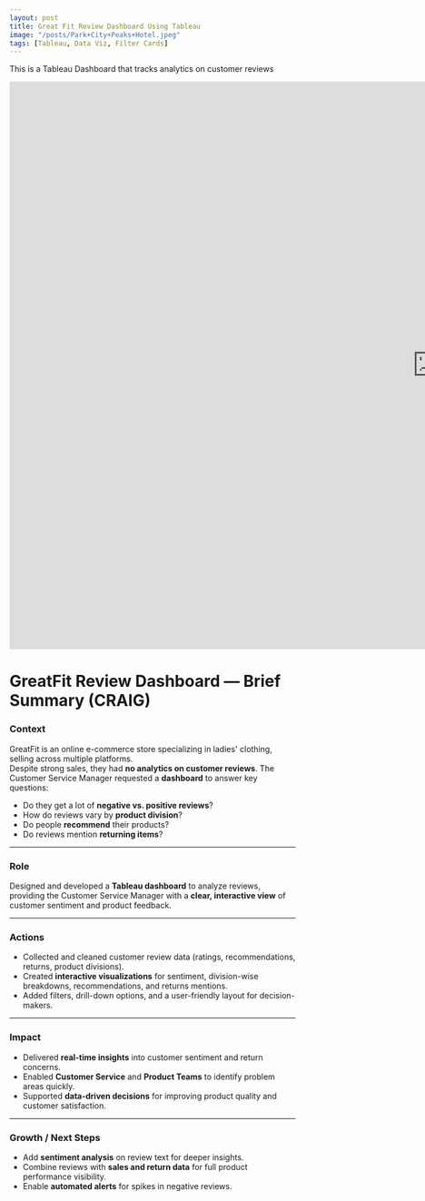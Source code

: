 ```yaml
---
layout: post
title: Great Fit Review Dashboard Using Tableau
image: "/posts/Park+City+Peaks+Hotel.jpeg"
tags: [Tableau, Data Viz, Filter Cards]
---
```

This is a Tableau Dashboard that tracks analytics on customer reviews
<iframe seamless frameborder="0" src="https://public.tableau.com/views/GreatfitReviewDashboard_17240234772370/GreatFitReviewDashboard?:embed=yes&:display_count=yes&:showVizHome=no" width = '1500' height = '1000'></iframe>

# GreatFit Review Dashboard — Brief Summary (CRAIG)

### **Context**
GreatFit is an online e-commerce store specializing in ladies' clothing, selling across multiple platforms.  
Despite strong sales, they had **no analytics on customer reviews**. The Customer Service Manager requested a **dashboard** to answer key questions:
- Do they get a lot of **negative vs. positive reviews**?
- How do reviews vary by **product division**?
- Do people **recommend** their products?
- Do reviews mention **returning items**?

---

### **Role**
Designed and developed a **Tableau dashboard** to analyze reviews, providing the Customer Service Manager with a **clear, interactive view** of customer sentiment and product feedback.

---

### **Actions**
- Collected and cleaned customer review data (ratings, recommendations, returns, product divisions).
- Created **interactive visualizations** for sentiment, division-wise breakdowns, recommendations, and returns mentions.
- Added filters, drill-down options, and a user-friendly layout for decision-makers.

---

### **Impact**
- Delivered **real-time insights** into customer sentiment and return concerns.
- Enabled **Customer Service** and **Product Teams** to identify problem areas quickly.
- Supported **data-driven decisions** for improving product quality and customer satisfaction.

---

### **Growth / Next Steps**
- Add **sentiment analysis** on review text for deeper insights.
- Combine reviews with **sales and return data** for full product performance visibility.
- Enable **automated alerts** for spikes in negative reviews.

